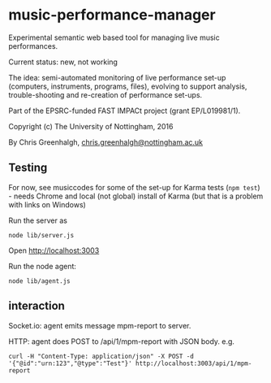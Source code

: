 # music-performance-manager

Experimental semantic web based tool for managing live music performances.

Current status: new, not working

The idea: semi-automated monitoring of live performance set-up (computers, instruments, programs, files), evolving to support analysis, trouble-shooting and re-creation of performance set-ups.

Part of the EPSRC-funded FAST IMPACt project (grant	EP/L019981/1).

Copyright (c) The University of Nottingham, 2016

By Chris Greenhalgh, chris.greenhalgh@nottingham.ac.uk

## Testing

For now, see musiccodes for some of the set-up for Karma tests (`npm test`) - needs Chrome and local (not global) install of Karma (but that is a problem with links on Windows)

Run the server as
```
node lib/server.js
```

Open [http://localhost:3003](http://localhost:3003)

Run the node agent:
```
node lib/agent.js
```

## interaction

Socket.io: agent emits message mpm-report to server.

HTTP: agent does POST to /api/1/mpm-report with JSON body.
e.g.
```
curl -H "Content-Type: application/json" -X POST -d '{"@id":"urn:123","@type":"Test"}' http://localhost:3003/api/1/mpm-report
```

